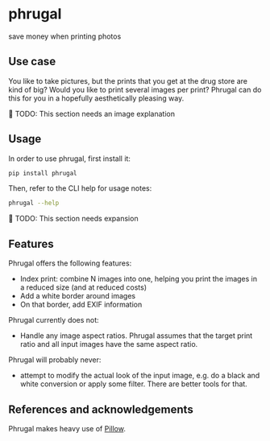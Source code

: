 # phrugal

save money when printing photos

## Use case

You like to take pictures, but the prints that you get at the drug store are kind of big?
Would you like to print several images per print? Phrugal can do this for you in a
hopefully aesthetically pleasing way.

🚧 TODO: This section needs an image explanation

## Usage

In order to use phrugal, first install it:

```bash
pip install phrugal
```

Then, refer to the CLI help for usage notes:

```bash
phrugal --help
```
🚧 TODO: This section needs expansion


## Features

Phrugal offers the following features:

* Index print: combine N images into one, helping you print the images in a reduced size (and at
  reduced costs)
* Add a white border around images
* On that border, add EXIF information

Phrugal currently does not:

* Handle any image aspect ratios. Phrugal assumes that the target print ratio and all input images
  have the same aspect ratio.

Phrugal will probably never:

* attempt to modify the actual look of the input image, e.g. do a black and white conversion or
  apply some filter. There are better tools for that.

## References and acknowledgements
Phrugal makes heavy use of [Pillow](https://pillow.readthedocs.io/en/stable/).
